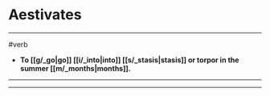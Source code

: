 # Aestivates
---
#verb
- **To [[g/_go|go]] [[i/_into|into]] [[s/_stasis|stasis]] or torpor in the summer [[m/_months|months]].**
---
---
